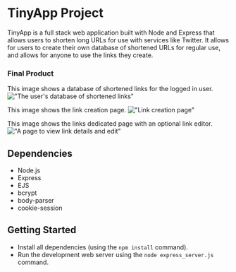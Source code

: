 # TinyApp Project

TinyApp is a full stack web application built with Node and Express that allows users to shorten long URLs for use with services like Twitter.
It allows for users to create their own database of shortened URLs for regular use, and allows for anyone to use the links they create.

### Final Product

This image shows a database of shortened links for the logged in user.
!["The user's database of shortened links"](https://i.imgur.com/BMCBC1V.png)

This image shows the link creation page.
!["Link creation page"](https://i.imgur.com/7ZyVAsn.png)

This image shows the links dedicated page with an optional link editor.
!["A page to view link details and edit"](https://i.imgur.com/MZcloUg.png)



## Dependencies

- Node.js
- Express
- EJS
- bcrypt
- body-parser
- cookie-session


## Getting Started

- Install all dependencies (using the `npm install` command).
- Run the development web server using the `node express_server.js` command.